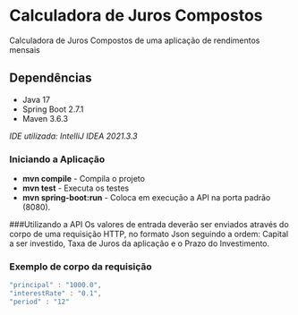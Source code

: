 # Calculadora de Juros Compostos

Calculadora de Juros Compostos de uma aplicação de rendimentos mensais

## Dependências
* Java 17
* Spring Boot 2.7.1
* Maven 3.6.3

_IDE utilizada: IntelliJ IDEA 2021.3.3_

### Iniciando a Aplicação
* __mvn compile__ - Compila o projeto
* __mvn test__ - Executa os testes
* __mvn spring-boot:run__ - Coloca em execução a API na porta padrão (8080).


###Utilizando a API
Os valores de entrada deverão ser enviados através do corpo de uma requisição HTTP, no formato Json seguindo a ordem: Capital a ser investido, Taxa de Juros da aplicação e o Prazo do Investimento.

### Exemplo de corpo da requisição
```javascript
"principal" : "1000.0",
"interestRate" : "0.1",
"period" : "12"
```